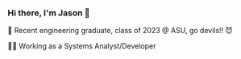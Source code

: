 ### Hi there, I'm Jason 👋 
🔱 Recent engineering graduate, class of 2023 @ ASU, go devils!! 😈

🧑‍💻 Working as a Systems Analyst/Developer

<!--
📬 Reach me on my socials!
📬 Reach me first.last@yourdomain.com
🔭 Hacking, programming, creating, making
🌱 Honing my craft, while surviving this heat
-->

<!--
**Jason-Thomas274/Jason-Thomas274** is a ✨ _special_ ✨ repository because its `README.md` (this file) appears on your GitHub profile.

Here are some ideas to get you started:

- 🔭 I’m currently working on ...
- 🌱 I’m currently learning ...
- 👯 I’m looking to collaborate on ...
- 🤔 I’m looking for help with ...
- 💬 Ask me about ...
- 📫 How to reach me: ...
- 😄 Pronouns: ...
- ⚡ Fun fact: ...
-->
